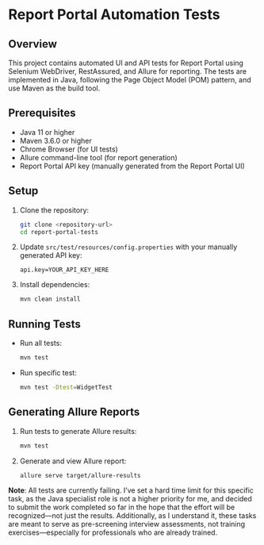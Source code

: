 # Report Portal Automation Tests

## Overview
This project contains automated UI and API tests for Report Portal using Selenium WebDriver, RestAssured, and Allure for reporting. The tests are implemented in Java, following the Page Object Model (POM) pattern, and use Maven as the build tool.

## Prerequisites
- Java 11 or higher
- Maven 3.6.0 or higher
- Chrome Browser (for UI tests)
- Allure command-line tool (for report generation)
- Report Portal API key (manually generated from the Report Portal UI)

## Setup
1. Clone the repository:
   ```bash
   git clone <repository-url>
   cd report-portal-tests
   ```
2. Update `src/test/resources/config.properties` with your manually generated API key:
   ```
   api.key=YOUR_API_KEY_HERE
   ```
3. Install dependencies:
   ```bash
   mvn clean install
   ```

## Running Tests
- Run all tests:
  ```bash
  mvn test
  ```
- Run specific test:
  ```bash
  mvn test -Dtest=WidgetTest
  ```

## Generating Allure Reports
1. Run tests to generate Allure results:
   ```bash
   mvn test
   ```
2. Generate and view Allure report:
   ```bash
   allure serve target/allure-results
   ```

**Note**: All tests are currently failing. I’ve set a hard time limit for this specific task, as the Java specialist role is not a higher priority for me, and decided to submit the work completed so far in the hope that the effort will be recognized—not just the results. Additionally, as I understand it, these tasks are meant to serve as pre-screening interview assessments, not training exercises—especially for professionals who are already trained.
